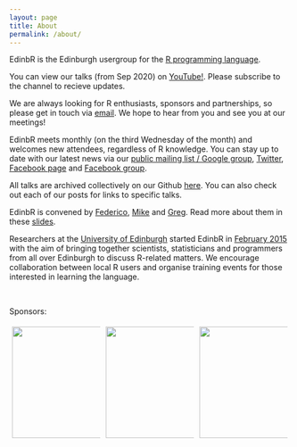 ```yaml
---
layout: page
title: About
permalink: /about/
---
```


EdinbR is the Edinburgh usergroup for the [R programming language](http://r-project.org). 

You can view our talks (from Sep 2020) on  [YouTube!](https://www.youtube.com/channel/UCfB2mPM4oU5pMgh9gbEqpWA). Please subscribe to the channel to recieve updates.

We are always looking for R enthusiasts, sponsors and partnerships, so please get in touch via [email](mailto:info@edinbr.org). We hope to hear from you and see you at our meetings!

EdinbR meets monthly (on the third Wednesday of the month) and welcomes new attendees, regardless of R knowledge. You can stay up to date with our latest news via our [public mailing list / Google group](https://groups.google.com/forum/#!forum/edinbr/join), [Twitter](http://twitter.com/edinb_r), [Facebook page](https://www.facebook.com/EdinburghRusers) and [Facebook group](https://www.facebook.com/groups/EdinbR/).

All talks are archived collectively on our Github [here](https://github.com/EdinbR/edinbr-talks). You can also check out each of our posts for links to specific talks.

EdinbR is convened by [Federico](http://twitter.com/Chicco_Stat), [Mike](http://twitter.com/mikerspencer) and [Greg](https://twitter.com/Gwmngilfen). Read more about them in these [slides](./assets/conveners_january_2020.pdf).

Researchers at the [University of Edinburgh](http://www.ed.ac.uk) started EdinbR in [February 2015](http://edinbr.org/edinbr/2015/01/30/our-first-meeting.html) with the aim of bringing together scientists, statisticians and programmers from all over Edinburgh to discuss R-related matters. We encourage collaboration between local R users and organise training events for those interested in learning the language.

<br/>

Sponsors:

<div class="row" style="display: flex;">
  <div class="column" style="flex: 33%; padding: 5px;">
    <img src="../assets/images/RConsortium_Vertical_Pantone.png" alt="" style="width:200px;">
  </div>
  <div class="column" style="flex: 33%; padding: 5px;">
    <a href="https://www.jumpingrivers.com/?utm_source=sponsor&utm_medium=image&utm_campaign=edinbR"><img src="../assets/images/JumpingRivers.png" alt="" style="width:200px;"></a>
  </div>
  <div class="column" style="flex: 33%; padding: 5px;">
     <a href="https://www.redhat.com/"><img src="../assets/images/red-hat-logo.png" alt="" style="width:200px;"></a>
  </div>
</div> 
